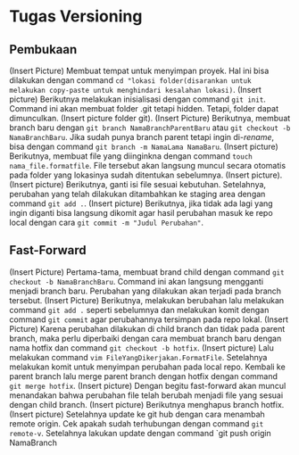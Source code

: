 # Tugas Versioning
## Pembukaan
(Insert Picture) Membuat tempat untuk menyimpan proyek. Hal ini bisa dilakukan dengan command `cd "lokasi folder(disarankan untuk melakukan copy-paste untuk menghindari kesalahan lokasi)`.
(Insert picture) Berikutnya melakukan inisialisasi dengan command `git init`. Command ini akan membuat folder .git tetapi hidden. Tetapi, folder dapat dimunculkan. (Insert picture folder git).
(Insert Picture) Berikutnya, membuat branch baru dengan `git branch NamaBranchParentBaru` atau `git checkout -b NamaBranchBaru`. Jika sudah punya branch parent tetapi ingin di-*rename*, bisa dengan command `git branch -m NamaLama NamaBaru`.
(Insert picture) Berikutnya, membuat file yang diinginkna dengan command `touch nama_file.formatfile`. File tersebut akan langsung muncul secara otomatis pada folder yang lokasinya sudah ditentukan sebelumnya. (Insert picture).
(Insert picture) Berikutnya, ganti isi file sesuai kebutuhan. Setelahnya, perubahan yang telah dilakukan ditambahkan ke staging area dengan command `git add .`.
(Insert picture) Berikutnya, jika tidak ada lagi yang ingin diganti bisa langsung dikomit agar hasil perubahan masuk ke repo local dengan cara `git commit -m "Judul Perubahan"`.
## Fast-Forward
(Insert Picture) Pertama-tama, membuat brand child dengan command `git checkout -b NamaBranchBaru`. Command ini akan langsung mengganti menjadi branch baru. Perubahan yang dilakukan akan terjadi pada branch tersebut.
(Insert Picture) Berikutnya, melakukan berubahan lalu melakukan command `git add .` seperti sebelumnya dan melakukan komit dengan command `git commit` agar perubahannya tersimpan pada repo lokal.
(Insert Picture) Karena perubahan dilakukan di child branch dan tidak pada parent branch, maka perlu diperbaiki dengan cara membuat branch baru dengan nama hotfix dan command `git checkout -b hotfix`.
(Insert picture) Lalu melakukan command `vim FileYangDikerjakan.FormatFile`. Setelahnya melakukan komit untuk menyimpan perubahan pada local repo. Kembali ke parent branch lalu merge parent branch dengan hotfix dengan command `git merge hotfix`.
(Insert picture) Dengan begitu fast-forward akan muncul menandakan bahwa perubahan file telah berubah menjadi file yang sesuai dengan child branch.
(Insert picture) Berikutnya menghapus branch hotfix.
(Insert picture) Setelahnya update ke git hub dengan cara menambah remote origin. Cek apakah sudah terhubungan dengan command `git remote-v`. Setelahnya lakukan update dengan command `git push origin NamaBranch

